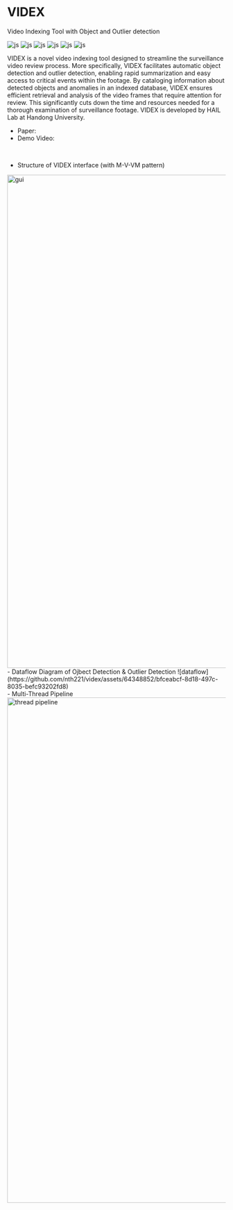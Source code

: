 # VIDEX
Video Indexing Tool with Object and Outlier detection

![js](https://img.shields.io/badge/C%23-239120?style=for-the-badge&logo=c-sharp&logoColor=white)
![js](https://img.shields.io/badge/Python-14354C?style=for-the-badge&logo=python&logoColor=white)
![js](https://img.shields.io/badge/.NET-5C2D91?style=for-the-badge&logo=.net&logoColor=white)
![js](https://img.shields.io/badge/SQLite-07405E?style=for-the-badge&logo=sqlite&logoColor=white)
![js](https://img.shields.io/badge/TensorFlow-FF6F00?style=for-the-badge&logo=tensorflow&logoColor=white)
![js](https://img.shields.io/badge/Visual_Studio-5C2D91?style=for-the-badge&logo=visual%20studio&logoColor=white)


VIDEX is a novel video indexing tool designed to streamline the surveillance video review process. More specifically, VIDEX facilitates automatic object detection and outlier detection, enabling rapid summarization and easy access to critical events within the footage. By cataloging information about detected objects and anomalies in an indexed database, VIDEX ensures efficient retrieval and analysis of the video frames that require attention for review. This significantly cuts down the time and resources needed for a thorough examination of surveillance footage. VIDEX is developed by HAIL Lab at Handong University.


- Paper: 
- Demo Video:     
</br>

- Structure of VIDEX interface (with M-V-VM pattern)
<img width="1136" alt="gui" src="https://github.com/nth221/videx/assets/64348852/7074cf20-c176-4c90-8c2c-097529dfd92a">



</br>
- Dataflow Diagram of Ojbect Detection & Outlier Detection
![dataflow](https://github.com/nth221/videx/assets/64348852/bfceabcf-8d18-497c-8035-befc93202fd8)

</br>
- Multi-Thread Pipeline
<img width="1164" alt="thread pipeline" src="https://github.com/nth221/videx/assets/64348852/25da590d-b9c0-4fe9-b7eb-9b547ddfbd0c">
</br>



